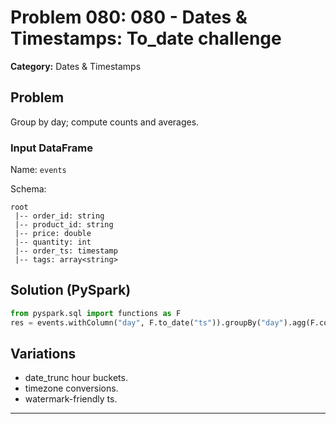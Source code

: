 # Problem 080: 080 - Dates & Timestamps: To_date challenge

**Category:** Dates & Timestamps

## Problem
Group by day; compute counts and averages.

### Input DataFrame
Name: `events`

Schema:
```
root
 |-- order_id: string
 |-- product_id: string
 |-- price: double
 |-- quantity: int
 |-- order_ts: timestamp
 |-- tags: array<string>
```

## Solution (PySpark)
```python
from pyspark.sql import functions as F
res = events.withColumn("day", F.to_date("ts")).groupBy("day").agg(F.count("*").alias("events"), F.avg("value").alias("avg_value"))
```

## Variations
- date_trunc hour buckets.
- timezone conversions.
- watermark-friendly ts.

---
